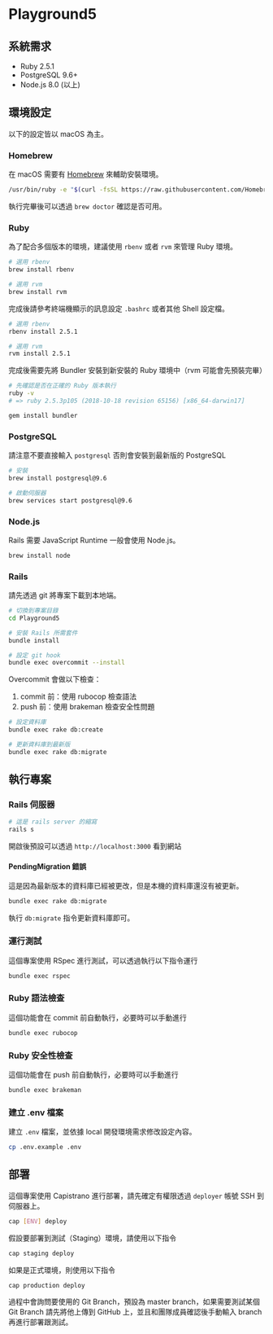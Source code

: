 Playground5
===

## 系統需求

* Ruby 2.5.1
* PostgreSQL 9.6+
* Node.js 8.0 (以上)

## 環境設定

以下的設定皆以 macOS 為主。

### Homebrew

在 macOS 需要有 [Homebrew](https://brew.sh/index_zh-tw) 來輔助安裝環境。

```bash
/usr/bin/ruby -e "$(curl -fsSL https://raw.githubusercontent.com/Homebrew/install/master/install)"
```

執行完畢後可以透過 `brew doctor` 確認是否可用。

### Ruby

為了配合多個版本的環境，建議使用 `rbenv` 或者 `rvm` 來管理 Ruby 環境。

```bash
# 選用 rbenv
brew install rbenv

# 選用 rvm
brew install rvm
```

完成後請參考終端機顯示的訊息設定 `.bashrc` 或者其他 Shell 設定檔。

```bash
# 選用 rbenv
rbenv install 2.5.1

# 選用 rvm
rvm install 2.5.1
```

完成後需要先將 Bundler 安裝到新安裝的 Ruby 環境中（rvm 可能會先預裝完畢）

```bash
# 先確認是否在正確的 Ruby 版本執行
ruby -v
# => ruby 2.5.3p105 (2018-10-18 revision 65156) [x86_64-darwin17]

gem install bundler
```
### PostgreSQL

請注意不要直接輸入 `postgresql` 否則會安裝到最新版的 PostgreSQL

```bash
# 安裝
brew install postgresql@9.6

# 啟動伺服器
brew services start postgresql@9.6
```

### Node.js

Rails 需要 JavaScript Runtime 一般會使用 Node.js。

```bash
brew install node
```

### Rails

請先透過 git 將專案下載到本地端。

```bash
# 切換到專案目錄
cd Playground5

# 安裝 Rails 所需套件
bundle install

# 設定 git hook
bundle exec overcommit --install
```

Overcommit 會做以下檢查：

1. commit 前：使用 rubocop 檢查語法
2. push 前：使用 brakeman 檢查安全性問題

```bash
# 設定資料庫
bundle exec rake db:create

# 更新資料庫到最新版
bundle exec rake db:migrate
```

## 執行專案

### Rails 伺服器

```bash
# 這是 rails server 的縮寫
rails s
```

開啟後預設可以透過 `http://localhost:3000` 看到網站

#### PendingMigration 錯誤

這是因為最新版本的資料庫已經被更改，但是本機的資料庫還沒有被更新。

```bash
bundle exec rake db:migrate
```

執行 `db:migrate` 指令更新資料庫即可。

### 運行測試

這個專案使用 RSpec 進行測試，可以透過執行以下指令運行

```bash
bundle exec rspec
```

### Ruby 語法檢查

這個功能會在 commit 前自動執行，必要時可以手動進行

```bash
bundle exec rubocop
```

### Ruby 安全性檢查

這個功能會在 push 前自動執行，必要時可以手動進行

```bash
bundle exec brakeman
```

### 建立 .env 檔案

建立 `.env` 檔案，並依據 local 開發環境需求修改設定內容。

```bash
cp .env.example .env
```

## 部署

這個專案使用 Capistrano 進行部署，請先確定有權限透過 `deployer` 帳號 SSH 到伺服器上。

```bash
cap [ENV] deploy
```

假設要部署到測試（Staging）環境，請使用以下指令

```bash
cap staging deploy
```

如果是正式環境，則使用以下指令

```bash
cap production deploy
```

過程中會詢問要使用的 Git Branch，預設為 master branch，如果需要測試某個 Git Branch 請先將他上傳到 GitHub 上，並且和團隊成員確認後手動輸入 branch 再進行部署跟測試。
